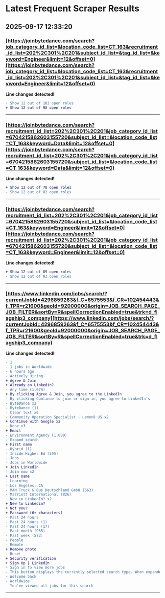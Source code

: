 # Latest Frequent Scraper Results

## 2025-09-17 12:33:20

### [https://joinbytedance.com/search?job_category_id_list=&location_code_list=CT_163&recruitment_id_list=202%2C301%2C201&subject_id_list=&tag_id_list=&keyword=Engineer&limit=12&offset=0](https://joinbytedance.com/search?job_category_id_list=&location_code_list=CT_163&recruitment_id_list=202%2C301%2C201&subject_id_list=&tag_id_list=&keyword=Engineer&limit=12&offset=0)

**Line changes detected!**

```diff
- Show 12 out of 102 open roles
+ Show 12 out of 98 open roles
```

---
### [https://joinbytedance.com/search?recruitment_id_list=202%2C301%2C201&job_category_id_list=6704215862603155720&subject_id_list=&location_code_list=CT_163&keyword=Data&limit=12&offset=0](https://joinbytedance.com/search?recruitment_id_list=202%2C301%2C201&job_category_id_list=6704215862603155720&subject_id_list=&location_code_list=CT_163&keyword=Data&limit=12&offset=0)

**Line changes detected!**

```diff
+ Show 12 out of 78 open roles
- Show 12 out of 82 open roles
```

---
### [https://joinbytedance.com/search?recruitment_id_list=202%2C301%2C201&job_category_id_list=6704215862603155720&subject_id_list=&location_code_list=CT_163&keyword=Engineer&limit=12&offset=0](https://joinbytedance.com/search?recruitment_id_list=202%2C301%2C201&job_category_id_list=6704215862603155720&subject_id_list=&location_code_list=CT_163&keyword=Engineer&limit=12&offset=0)

**Line changes detected!**

```diff
+ Show 12 out of 89 open roles
- Show 12 out of 93 open roles
```

---
### [https://www.linkedin.com/jobs/search/?currentJobId=4296859263&f_C=6575553&f_CR=102454443&f_TPR=r21600&geoId=92000000&origin=JOB_SEARCH_PAGE_JOB_FILTER&sortBy=R&spellCorrectionEnabled=true&trk=d_flagship3_company](https://www.linkedin.com/jobs/search/?currentJobId=4296859263&f_C=6575553&f_CR=102454443&f_TPR=r21600&geoId=92000000&origin=JOB_SEARCH_PAGE_JOB_FILTER&sortBy=R&spellCorrectionEnabled=true&trk=d_flagship3_company)

**Line changes detected!**

```diff
- 1
- 1 jobs in Worldwide
- 6 hours ago
- Actively Hiring
+ Agree & Join
+ Already on Linkedin?
- Any time (1,074)
+ By clicking Agree & Join, you agree to the LinkedIn
- By clicking Continue to join or sign in, you agree to LinkedIn’s
- ByteDance x2
- ByteDance (1)
- Clear text x6
- Community Operation Specialist - Lemon8 US x2
+ Continue with Google x2
- Done x3
+ Email
- Environment Agency (1,000)
- Expand search
+ First name
- Hybrid (1)
- Inside Higher Ed (595)
- Jobs
- Jobs in Worldwide
+ Join LinkedIn
- Join now x2
+ Last name
- Learning
- Los Angeles, CA
- MAN Truck & Bus Deutschland GmbH (563)
- Marriott International (826)
- New to LinkedIn? x2
+ New to Linkedin?
+ Not you?
+ Password (6+ characters)
- Past 24 hours
- Past 24 hours (1)
- Past 24 hours (17)
- Past month (955)
- Past week (573)
- People
- Remote
+ Remove photo
- Reset
+ Security verification
+ Sign Up | LinkedIn
- Sign in to view more jobs
- This button displays the currently selected search type. When expanded it provides a list of search options that will switch the search inputs to match the current selection.
- Welcome back
- Worldwide
- You've viewed all jobs for this search
```

---
